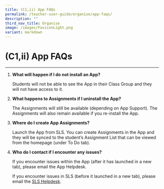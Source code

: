 ```yaml
---
title: (C1,ii) App FAQs
permalink: /teacher-user-guide/organise/app-faqs/
description: ""
third_nav_title: Organise
image: /images/FaviconLight.png
variant: markdown
---
```

<h1>(C1,ii) App FAQs</h1>
<hr>
<ol>
  <li>
    <strong>What will happen if I do not install an App?</strong>
    <p>Students will not be able to see the App in their Class Group and they will not have access to it.</p>
  </li>
  <li>
    <strong>What happens to Assignments if I uninstall the App?</strong>
    <p>The Assignments will still be available (depending on App Support). The Assignments will also remain available if you re-install the App.</p>
  </li>
  <li>
    <strong>Where do I create App Assignments?</strong>
    <p>Launch the App from SLS. You can create Assignments in the App and they will be synced to the student’s Assignment List that can be viewed from the homepage (under To Do tab).</p>
  </li>
  <li>
    <strong>Who do I contact if I encounter any issues?</strong>
    <p>If you encounter issues within the App (after it has launched in a new tab), please email the App Helpdesk.</p>
    <p>If you encounter issues in SLS (before it launched in a new tab), please email the <a target="_blank" href="/login-troubleshooting/get-help/contact-sls-helpdesk/">SLS&nbsp;Helpdesk</a>.</p>
  </li>
</ol>